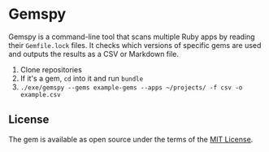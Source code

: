 # Gemspy

Gemspy is a command-line tool that scans multiple Ruby apps by reading their `Gemfile.lock` files. It checks which
versions of specific gems are used and outputs the results as a CSV or Markdown file.

1. Clone repositories
2. If it's a gem, `cd` into it and run `bundle`
3. `./exe/gemspy --gems example-gems --apps ~/projects/ -f csv -o example.csv`

## License

The gem is available as open source under the terms of the [MIT License](https://opensource.org/licenses/MIT).
